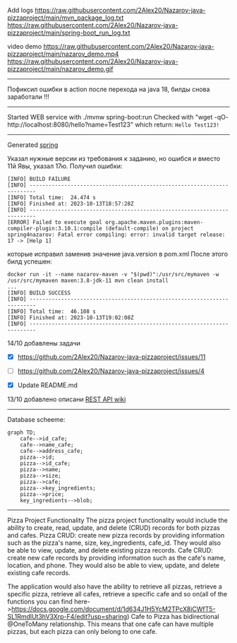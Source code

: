 
Add logs
https://raw.githubusercontent.com/2Alex20/Nazarov-java-pizzaproject/main/mvn_package_log.txt
https://raw.githubusercontent.com/2Alex20/Nazarov-java-pizzaproject/main/spring-boot_run_log.txt

video demo https://raw.githubusercontent.com/2Alex20/Nazarov-java-pizzaproject/main/nazarov_demo.mp4
https://raw.githubusercontent.com/2Alex20/Nazarov-java-pizzaproject/main/nazarov_demo.gif

---

Пофиксил ошибки в action после перехода на java 18, билды снова заработали !!!

---

Started WEB service with ./mvnw spring-boot:run
Checked with "wget -qO- http://localhost:8080/hello?name=Test123" which return: ```Hello Test123!```

------

Generated [spring](https://start.spring.io/#!type=maven-project&language=java&platformVersion=2.7.16&packaging=jar&jvmVersion=17&groupId=com.example&artifactId=spring4nazarov&name=spring4nazarov&description=Cafe%20backend&packageName=com.example.spring4nazarov&dependencies=web)

Указал нужные версии из требования к заданию, но ошибся и вместо 11й Явы, указал 17ю. Получил ошибки:
```
[INFO] BUILD FAILURE
[INFO] ------------------------------------------------------------------------
[INFO] Total time:  24.474 s
[INFO] Finished at: 2023-10-13T18:57:28Z
[INFO] ------------------------------------------------------------------------
[ERROR] Failed to execute goal org.apache.maven.plugins:maven-compiler-plugin:3.10.1:compile (default-compile) on project spring4nazarov: Fatal error compiling: error: invalid target release: 17 -> [Help 1]
```
которые исправил заменив значение java.version в pom.xml
После этого билд успешен:
```
docker run -it --name nazarov-maven -v "$(pwd)":/usr/src/mymaven -w /usr/src/mymaven maven:3.8-jdk-11 mvn clean install
...
[INFO] BUILD SUCCESS
[INFO] ------------------------------------------------------------------------
[INFO] Total time:  46.108 s
[INFO] Finished at: 2023-10-13T19:02:08Z
[INFO] ------------------------------------------------------------------------
```

14/10 добавлены задачи

- [x] https://github.com/2Alex20/Nazarov-java-pizzaproject/issues/11
- [ ] https://github.com/2Alex20/Nazarov-java-pizzaproject/issues/4
- [x] Update README.md


13/10 добавлено описани [REST API wiki](../../wiki/REST-API-details)

---

Database scheeme:

```mermaid
graph TD;
    cafe-->id_cafe;
    cafe-->name_cafe;
    cafe-->address_cafe;
    pizza-->id;
    pizza-->id_cafe;
    pizza-->name;
    pizza-->size;
    pizza-->cafe;
    pizza-->key_ingredients;
    pizza-->price;
    key_ingredients-->blob;
```

---

Pizza Project Functionality
The pizza project functionality would include the ability to create, read, update, and delete (CRUD) records for both pizzas and cafes. 
Pizza CRUD: create new pizza records by providing information such as the pizza's name, size, key_ingredients, cafe_id. They would also be able to view, update, and delete existing pizza records.
Cafe CRUD:  create new cafe records by providing information such as the cafe's name, location, and phone. They would also be able to view, update, and delete existing cafe records.

The application would also have the ability to retrieve all pizzas, retrieve a specific pizza, retrieve all cafes, retrieve a specific cafe and so on(all of the functions you can find here->https://docs.google.com/document/d/1d634J1H5YcM2TPcX8iCWfT5-SL1RmdlUt3hV3Xrp-F4/edit?usp=sharing)
Cafe to Pizza has bidirectional @OneToMany relationship. This means that one cafe can have multiple pizzas, but each pizza can only belong to one cafe.

